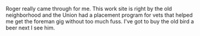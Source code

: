 Roger really came through for me. This work site is right by the
old neighborhood and the Union had a placement program for vets 
that helped me get the foreman gig without too much fuss.
I've got to buy the old bird a beer next I see him.
